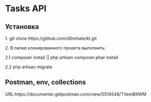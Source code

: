<h1>Tasks API</h1>
<h2>Установка</h2>
<p>1. git clone https://github.com/d0mhate/kt.git</p>
<p>2. В папке клонированного проекта выполнить:</p>
<p>2.1 composer install || php artisan composer.phar install</p>
<p>2.2 php artisan migrate</p>
<h2>Postman, env, collections</h2>
<p>URL:https://documenter.getpostman.com/view/5514548/TVemB9WM</p>

